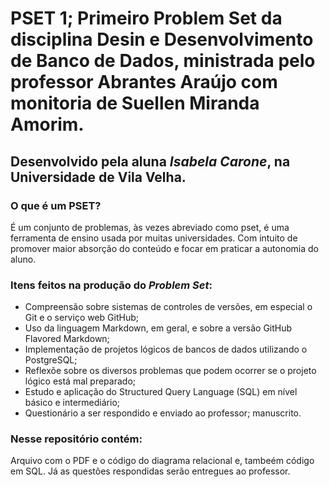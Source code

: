 #  PSET 1; Primeiro Problem Set da disciplina Desin e Desenvolvimento de Banco de Dados, ministrada pelo professor Abrantes Araújo com monitoria de Suellen Miranda Amorim.

## Desenvolvido pela aluna _Isabela Carone_, na Universidade de Vila Velha. 

### O que é um PSET? 
É um conjunto de problemas, às vezes abreviado como pset, é uma ferramenta de ensino usada por muitas universidades. Com intuito de promover maior absorção do conteúdo e focar 
em praticar a autonomia do aluno. 

### Itens feitos na produção do _Problem Set_:
- Compreensão sobre sistemas de controles de versões, em especial o Git e o serviço web GitHub;
- Uso da linguagem  Markdown, em geral, e sobre a versão
GitHub Flavored Markdown;
- Implementação de projetos lógicos de bancos de dados utilizando o PostgreSQL; 
- Reflexõe sobre os diversos problemas que podem ocorrer se o
projeto lógico está mal preparado; 
- Estudo e aplicação do Structured Query Language (SQL) em nível
básico e intermediário; 
- Questionário a ser respondido e enviado ao professor; manuscrito. 


### Nesse repositório contém: 
Arquivo com o PDF e o código do diagrama relacional e, tambeém código em SQL. Já as questões respondidas serão entregues ao professor. 
